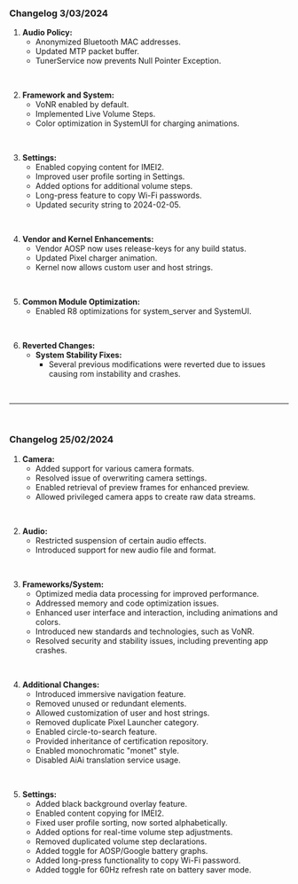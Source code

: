 ### Changelog 3/03/2024
1. **Audio Policy:**
   - Anonymized Bluetooth MAC addresses.
   - Updated MTP packet buffer.
   - TunerService now prevents Null Pointer Exception.

<br>

2. **Framework and System:**
   - VoNR enabled by default.
   - Implemented Live Volume Steps.
   - Color optimization in SystemUI for charging animations.

<br>

3. **Settings:**
   - Enabled copying content for IMEI2.
   - Improved user profile sorting in Settings.
   - Added options for additional volume steps.
   - Long-press feature to copy Wi-Fi passwords.
   - Updated security string to 2024-02-05.

<br>

4. **Vendor and Kernel Enhancements:**
   - Vendor AOSP now uses release-keys for any build status.
   - Updated Pixel charger animation.
   - Kernel now allows custom user and host strings.

<br>

5. **Common Module Optimization:**
   - Enabled R8 optimizations for system_server and SystemUI.

<br>

6. **Reverted Changes:**
   - **System Stability Fixes:**
     - Several previous modifications were reverted due to issues causing rom instability and crashes.

<br>

<hr>

<br>

### Changelog 25/02/2024
1. **Camera:**
   - Added support for various camera formats.
   - Resolved issue of overwriting camera settings.
   - Enabled retrieval of preview frames for enhanced preview.
   - Allowed privileged camera apps to create raw data streams.

<br>

2. **Audio:**
   - Restricted suspension of certain audio effects.
   - Introduced support for new audio file and format.

<br>

3. **Frameworks/System:**
   - Optimized media data processing for improved performance.
   - Addressed memory and code optimization issues.
   - Enhanced user interface and interaction, including animations and colors.
   - Introduced new standards and technologies, such as VoNR.
   - Resolved security and stability issues, including preventing app crashes.

<br>

4. **Additional Changes:**
   - Introduced immersive navigation feature.
   - Removed unused or redundant elements.
   - Allowed customization of user and host strings.
   - Removed duplicate Pixel Launcher category.
   - Enabled circle-to-search feature.
   - Provided inheritance of certification repository.
   - Enabled monochromatic "monet" style.
   - Disabled AiAi translation service usage.

<br>

5. **Settings:**
   - Added black background overlay feature.
   - Enabled content copying for IMEI2.
   - Fixed user profile sorting, now sorted alphabetically.
   - Added options for real-time volume step adjustments.
   - Removed duplicated volume step declarations.
   - Added toggle for AOSP/Google battery graphs.
   - Added long-press functionality to copy Wi-Fi password.
   - Added toggle for 60Hz refresh rate on battery saver mode.
